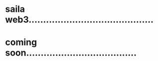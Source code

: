 # saila web3...........................................
# coming soon......................................
